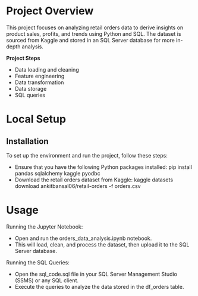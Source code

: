 # Project Overview

This project focuses on analyzing retail orders data to derive insights on product sales, profits, and trends using Python and SQL. The dataset is sourced from Kaggle and stored in an SQL Server database for more in-depth analysis.

**Project Steps**
* Data loading and cleaning
* Feature engineering
* Data transformation
* Data storage
* SQL queries

# Local Setup

## Installation

To set up the environment and run the project, follow these steps:

* Ensure that you have the following Python packages installed: pip install pandas sqlalchemy kaggle pyodbc
* Download the retail orders dataset from Kaggle: kaggle datasets download ankitbansal06/retail-orders -f orders.csv

# Usage
Running the Jupyter Notebook:

* Open and run the orders_data_analysis.ipynb notebook.
* This will load, clean, and process the dataset, then upload it to the SQL Server database.
  
Running the SQL Queries:

* Open the sql_code.sql file in your SQL Server Management Studio (SSMS) or any SQL client.
* Execute the queries to analyze the data stored in the df_orders table.
